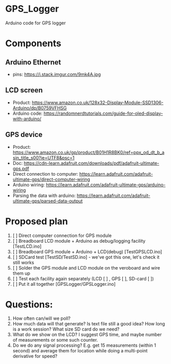 # GPS_Logger
Arduino code for GPS logger


# Components
## Arduino Ethernet
* pins: https://i.stack.imgur.com/9mk4A.jpg

## LCD screen
* Product: https://www.amazon.co.uk/128x32-Display-Module-SSD1306-Arduino/dp/B0759VFHSG
* Arduino code: https://randomnerdtutorials.com/guide-for-oled-display-with-arduino/

## GPS device
* Product: https://www.amazon.co.uk/gp/product/B01H1R8BK0/ref=ppx_od_dt_b_asin_title_s00?ie=UTF8&psc=1
* Doc: https://cdn-learn.adafruit.com/downloads/pdf/adafruit-ultimate-gps.pdf
* Direct connection to computer: https://learn.adafruit.com/adafruit-ultimate-gps/direct-computer-wiring
* Arduino wiring: https://learn.adafruit.com/adafruit-ultimate-gps/arduino-wiring
* Parsing the data with arduino: https://learn.adafruit.com/adafruit-ultimate-gps/parsed-data-output

# Proposed plan
1. [ ] Direct computer connection for GPS module
2. [ ] Breadboard LCD module + Arduino as debug/logging facility [TestLCD.ino]
3. [ ] Breadboard GPS module + Arduino + LCD(debug) [TestGPSLCD.ino]
4. [ ] SDCard test [TestSD/TestSD.ino] - we've got this one, let's check it still works
5. [ ] Solder the GPS module and LCD module on the veroboard and wire them up
6. [ ] Test each facility again separately (LCD [ ] , GPS [ ], SD-card [ ])
7. [ ] Put it all together [GPSLogger/GPSLogger.ino]



# Questions:
1. How often can/will we poll? 
2. How much data will that generate? Is text file still a good idea? How long is a work session? What size SD card do we need?
3. What do we show on the LCD? I suggest GPS time, and maybe number of measurements or some such counter. 
4. Do we do any signal processing? E.g. get 15 measurements (within 1 second) and average them for location while doing a multi-point derivative for speed?















